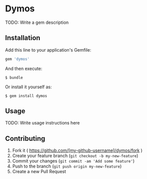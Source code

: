 # Dymos

TODO: Write a gem description

## Installation

Add this line to your application's Gemfile:

```ruby
gem 'dymos'
```

And then execute:

    $ bundle

Or install it yourself as:

    $ gem install dymos

## Usage

TODO: Write usage instructions here

## Contributing

1. Fork it ( https://github.com/[my-github-username]/dymos/fork )
2. Create your feature branch (`git checkout -b my-new-feature`)
3. Commit your changes (`git commit -am 'Add some feature'`)
4. Push to the branch (`git push origin my-new-feature`)
5. Create a new Pull Request
